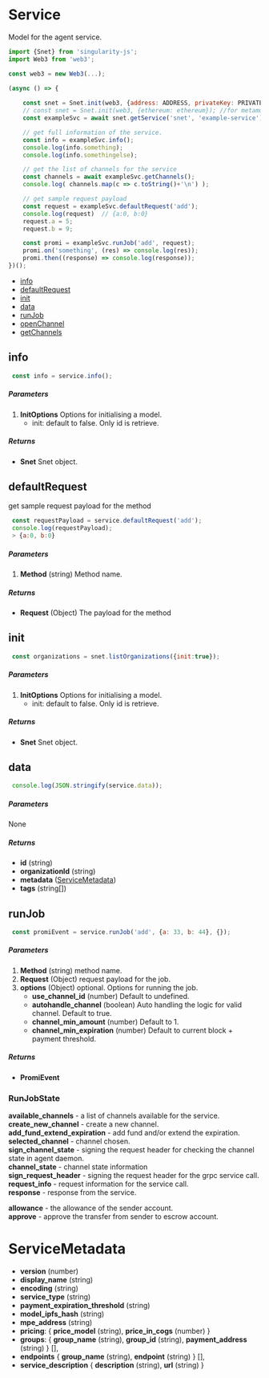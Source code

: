 # Service

Model for the agent service. 

``` javascript
import {Snet} from 'singularity-js';
import Web3 from 'web3';

const web3 = new Web3(...);

(async () => {
    
    const snet = Snet.init(web3, {address: ADDRESS, privateKey: PRIVATE_KEY}); //for using private key
    // const snet = Snet.init(web3, {ethereum: ethereum}); //for metamusk
    const exampleSvc = await snet.getService('snet', 'example-service');

    // get full information of the service.
    const info = exampleSvc.info();
    console.log(info.something);
    console.log(info.somethingelse);

    // get the list of channels for the service
    const channels = await exampleSvc.getChannels();
    console.log( channels.map(c => c.toString()+'\n') );

    // get sample request payload
    const request = exampleSvc.defaultRequest('add');
    console.log(request)  // {a:0, b:0}
    request.a = 5;
    request.b = 9;

    const promi = exampleSvc.runJob('add', request);
    promi.on('something', (res) => console.log(res));
    promi.then((response) => console.log(response));
})();

```

*   [info](#info)
*   [defaultRequest](#defaultRequest)
*   [init](#init)
*   [data](#data)
*   [runJob](#runJob)
*   [openChannel](#openChannel)
*   [getChannels](#getChannels)



## info
``` javascript
 const info = service.info();
```
##### Parameters
1. __InitOptions__ Options for initialising a model.
    * init: default to false. Only id is retrieve.
##### Returns
- __Snet__ Snet object.


## defaultRequest
get sample request payload for the method
``` javascript
 const requestPayload = service.defaultRequest('add');
 console.log(requestPayload);
 > {a:0, b:0}
```
##### Parameters
1. __Method__ (string) Method name.
##### Returns
- __Request__ (Object) The payload for the method


## init
``` javascript
 const organizations = snet.listOrganizations({init:true});
```
##### Parameters
1. __InitOptions__ Options for initialising a model.
    * init: default to false. Only id is retrieve.
##### Returns
- __Snet__ Snet object.


## data
``` javascript
 console.log(JSON.stringify(service.data));
```
##### Parameters
None
##### Returns
- __id__ (string)
- __organizationId__ (string)
- __metadata__ ([ServiceMetadata](#service-metadata))
- __tags__ (string[])


## runJob
``` javascript
 const promiEvent = service.runJob('add', {a: 33, b: 44}, {});
```
##### Parameters
1. __Method__ (string) method name.
2. __Request__ (Object) request payload for the job. 
3. __options__ (Object) optional. Options for running the job.
    * __use_channel_id__ (number) Default to undefined.
    * __autohandle_channel__ (boolean) Auto handling the logic for valid channel. Default to true.
    * __channel_min_amount__ (number) Default to 1.
    * __channel_min_expiration__ (number) Default to current block + payment threshold.
##### Returns
- __PromiEvent__ 

### RunJobState
__available_channels__ - a list of channels available for the service.  
__create_new_channel__ - create a new channel.  
__add_fund_extend_expiration__ - add fund and/or extend  the expiration.  
__selected_channel__ - channel chosen.  
__sign_channel_state__ - signing the request header for checking the channel state in agent daemon.  
__channel_state__ - channel state information  
__sign_request_header__ - signing the request header for the grpc service call.  
__request_info__ - request information for the service call.  
__response__ - response from the service.  

__allowance__ - the allowance of the sender account.  
__approve__ - approve the transfer from sender to escrow account.


# ServiceMetadata

- __version__ (number)
- __display_name__ (string)
- __encoding__ (string)
- __service_type__ (string)
- __payment_expiration_threshold__ (string)
- __model_ipfs_hash__ (string)
- __mpe_address__ (string)
- __pricing__: { __price_model__ (string), __price_in_cogs__ (number) }
- __groups__: { __group_name__ (string), __group_id__ (string), __payment_address__ (string) } [],
- __endpoints__ { __group_name__ (string), __endpoint__ (string) } [],
- __service_description__ { __description__ (string), __url__ (string) }

